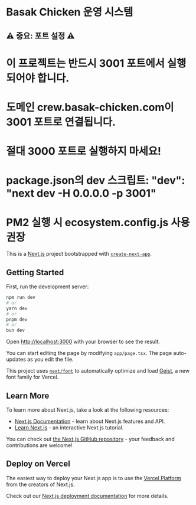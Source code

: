 # Basak Chicken 운영 시스템

## ⚠️ 중요: 포트 설정 ⚠️
# 이 프로젝트는 반드시 3001 포트에서 실행되어야 합니다.
# 도메인 crew.basak-chicken.com이 3001 포트로 연결됩니다.
# 절대 3000 포트로 실행하지 마세요!
# 
# package.json의 dev 스크립트: "dev": "next dev -H 0.0.0.0 -p 3001"
# PM2 실행 시 ecosystem.config.js 사용 권장

This is a [Next.js](https://nextjs.org) project bootstrapped with [`create-next-app`](https://nextjs.org/docs/app/api-reference/cli/create-next-app).

## Getting Started

First, run the development server:

```bash
npm run dev
# or
yarn dev
# or
pnpm dev
# or
bun dev
```

Open [http://localhost:3000](http://localhost:3000) with your browser to see the result.

You can start editing the page by modifying `app/page.tsx`. The page auto-updates as you edit the file.

This project uses [`next/font`](https://nextjs.org/docs/app/building-your-application/optimizing/fonts) to automatically optimize and load [Geist](https://vercel.com/font), a new font family for Vercel.

## Learn More

To learn more about Next.js, take a look at the following resources:

- [Next.js Documentation](https://nextjs.org/docs) - learn about Next.js features and API.
- [Learn Next.js](https://nextjs.org/learn) - an interactive Next.js tutorial.

You can check out [the Next.js GitHub repository](https://github.com/vercel/next.js) - your feedback and contributions are welcome!

## Deploy on Vercel

The easiest way to deploy your Next.js app is to use the [Vercel Platform](https://vercel.com/new?utm_medium=default-template&filter=next.js&utm_source=create-next-app&utm_campaign=create-next-app-readme) from the creators of Next.js.

Check out our [Next.js deployment documentation](https://nextjs.org/docs/app/building-your-application/deploying) for more details.
